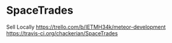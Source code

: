 # SpaceTrades
Sell Locally
https://trello.com/b/IETMH34k/meteor-development
https://travis-ci.org/chackerian/SpaceTrades

